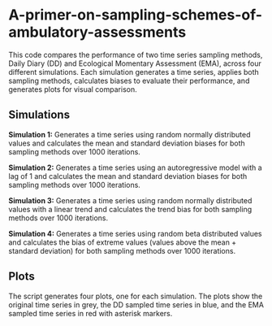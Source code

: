 # A-primer-on-sampling-schemes-of-ambulatory-assessments

This code compares the performance of two time series sampling methods, Daily Diary (DD) and Ecological Momentary Assessment (EMA), across four different simulations. Each simulation generates a time series, applies both sampling methods, calculates biases to evaluate their performance, and generates plots for visual comparison.

## Simulations

**Simulation 1:** 
Generates a time series using random normally distributed values and calculates the mean and standard deviation biases for both sampling methods over 1000 iterations.

**Simulation 2:**
Generates a time series using an autoregressive model with a lag of 1 and calculates the mean and standard deviation biases for both sampling methods over 1000 iterations.

**Simulation 3:**
Generates a time series using random normally distributed values with a linear trend and calculates the trend bias for both sampling methods over 1000 iterations.

**Simulation 4:**
Generates a time series using random beta distributed values and calculates the bias of extreme values (values above the mean + standard deviation) for both sampling methods over 1000 iterations.

## Plots

The script generates four plots, one for each simulation. The plots show the original time series in grey, the DD sampled time series in blue, and the EMA sampled time series in red with asterisk markers.

